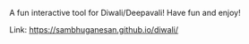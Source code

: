 A fun interactive tool for Diwali/Deepavali! Have fun and enjoy!

Link: https://sambhuganesan.github.io/diwali/
